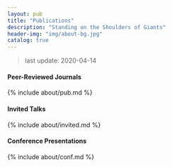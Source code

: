 ```yaml
---
layout: pub
title: "Publications"
description: "Standing on the Shoulders of Giants"
header-img: "img/about-bg.jpg"
catalog: true
---
```


> last update: 2020-04-14

#### Peer-Reviewed Journals

{% include about/pub.md %}

#### Invited Talks

{% include about/invited.md %}

#### Conference Presentations

{% include about/conf.md %}

